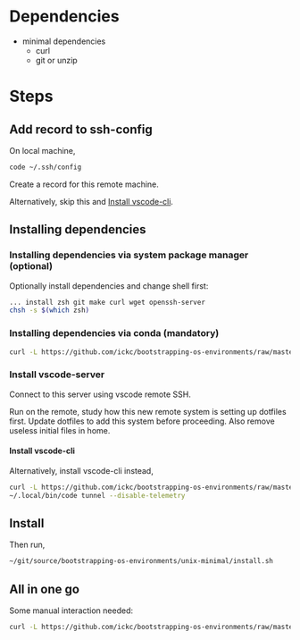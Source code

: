 # Dependencies

- minimal dependencies
    - curl
    - git or unzip

# Steps

## Add record to ssh-config

On local machine,

```sh
code ~/.ssh/config
```

Create a record for this remote machine.

Alternatively, skip this and [Install vscode-cli](#install-vscode-cli).

## Installing dependencies

### Installing dependencies via system package manager (optional)

Optionally install dependencies and change shell first:

```sh
... install zsh git make curl wget openssh-server
chsh -s $(which zsh)
```

### Installing dependencies via conda (mandatory)

```bash
curl -L https://github.com/ickc/bootstrapping-os-environments/raw/master/unix-minimal/bootstrap.sh | bash
```

### Install vscode-server

Connect to this server using vscode remote SSH.

Run on the remote, study how this new remote system is setting up dotfiles first. Update dotfiles to add this system before proceeding.
Also remove useless initial files in home.

#### Install vscode-cli

Alternatively, install vscode-cli instead,

```bash
curl -L https://github.com/ickc/bootstrapping-os-environments/raw/master/install/vscode_cli.sh | bash
~/.local/bin/code tunnel --disable-telemetry
```

## Install

Then run,

```sh
~/git/source/bootstrapping-os-environments/unix-minimal/install.sh
```

## All in one go

Some manual interaction needed:

```sh
curl -L https://github.com/ickc/bootstrapping-os-environments/raw/master/unix-minimal/bootstrap.sh | bash; curl -L https://github.com/ickc/bootstrapping-os-environments/raw/master/install/vscode_cli.sh | bash; ~/git/source/bootstrapping-os-environments/unix-minimal/install.sh; ~/.local/bin/code tunnel --disable-telemetry
```

